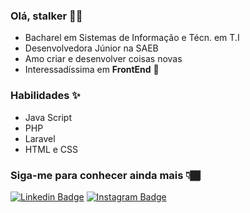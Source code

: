 ### Olá, stalker 👋🥰

- Bacharel em Sistemas de Informação e Técn. em T.I 
- Desenvolvedora Júnior na SAEB
- Amo criar e desenvolver coisas novas
- Interessadíssima em **FrontEnd** 💖

### Habilidades ✨
- Java Script
- PHP
- Laravel
- HTML e CSS

### Siga-me para conhecer ainda mais 👇🏾

[![Linkedin Badge](https://img.shields.io/badge/-LinkedIn-blue?style=flat-square&logo=Linkedin&logoColor=white&link=https://www.linkedin.com/in/isadoracrusz/)](https://www.linkedin.com/in/isadoracrusz/) [![Instagram Badge](https://img.shields.io/badge/-Instagram-red?style=flat-square&logo=Instagram&logoColor=white&link=https://www.instagram.com/isadoracrusz/)](https://www.instagram.com/isadoracrusz/)
